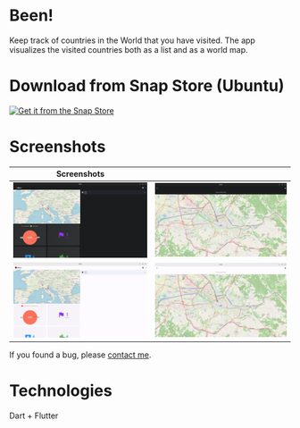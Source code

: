 # Been!

Keep track of countries in the World that you have visited. The app visualizes the visited countries both as a list and as a world map.

# Download from Snap Store (Ubuntu)

[![Get it from the Snap Store](https://snapcraft.io/static/images/badges/en/snap-store-black.svg)](https://snapcraft.io/been)

# Screenshots

|                 Screenshots                 |                                             |
| :-----------------------------------------: | :-----------------------------------------: |
| <img src="screenshots/s1.png" width="250"/> | <img src="screenshots/s2.png" width="250"/> |
| <img src="screenshots/s3.png" width="250"/> | <img src="screenshots/s4.png" width="250"/> |

If you found a bug, please [contact me](http://andre-i.eu/#contactme).

# Technologies

Dart + Flutter
